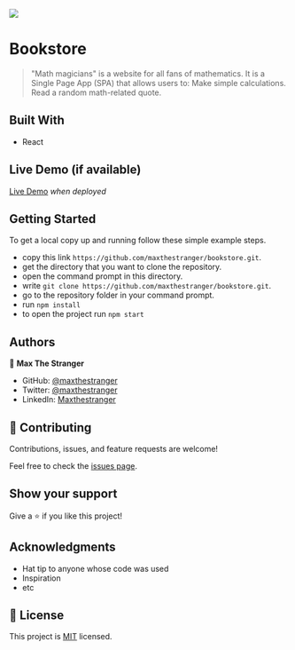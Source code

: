 ![](https://img.shields.io/badge/Microverse-blueviolet)

# Bookstore

> "Math magicians" is a website for all fans of mathematics. It is a Single Page App (SPA) that allows users to: Make simple calculations. Read a random math-related quote.

## Built With

- React

## Live Demo (if available)

[Live Demo]() _when deployed_

## Getting Started

To get a local copy up and running follow these simple example steps.

- copy this link `https://github.com/maxthestranger/bookstore.git`.
- get the directory that you want to clone the repository.
- open the command prompt in this directory.
- write `git clone https://github.com/maxthestranger/bookstore.git`.
- go to the repository folder in your command prompt.
- run `npm install`
- to open the project run `npm start`

## Authors

👤 **Max The Stranger**

- GitHub: [@maxthestranger](https://github.com/maxthestranger)
- Twitter: [@maxthestranger](https://twitter.com/maxthestranger)
- LinkedIn: [Maxthestranger](https://linkedin.com/in/maxthestranger)

## 🤝 Contributing

Contributions, issues, and feature requests are welcome!

Feel free to check the [issues page](../../issues/).

## Show your support

Give a ⭐️ if you like this project!

## Acknowledgments

- Hat tip to anyone whose code was used
- Inspiration
- etc

## 📝 License

This project is [MIT](./MIT.md) licensed.

